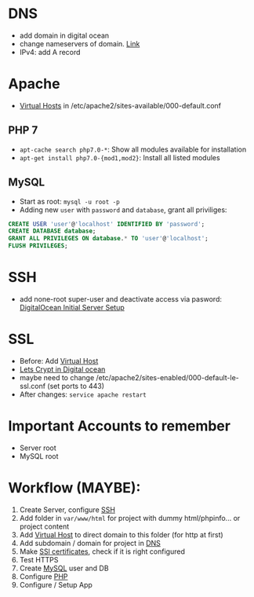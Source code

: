 # DNS
- add domain in digital ocean
- change nameservers of domain. [Link](https://www.digitalocean.com/community/tutorials/how-to-point-to-digitalocean-nameservers-from-common-domain-registrars)
- IPv4: add A record

# Apache
- [Virtual Hosts](https://httpd.apache.org/docs/2.4/vhosts/name-based.html) in /etc/apache2/sites-available/000-default.conf

## PHP 7
- `apt-cache search php7.0-*`: Show all modules available for installation 
- `apt-get install php7.0-{mod1,mod2}`: Install all listed modules

## MySQL
- Start as root: `mysql -u root -p`
- Adding new `user` with `password` and `database`, grant all priviliges:
```SQL
CREATE USER 'user'@'localhost' IDENTIFIED BY 'password';
CREATE DATABASE database;
GRANT ALL PRIVILEGES ON database.* TO 'user'@'localhost';  
FLUSH PRIVILEGES;
``` 

# SSH
- add none-root super-user and deactivate access via pasword: [DigitalOcean Initial Server Setup](https://www.digitalocean.com/community/tutorials/initial-server-setup-with-ubuntu-16-04)

# SSL 
- Before: Add [Virtual Host](#apache)
- [Lets Crypt in Digital ocean](https://www.digitalocean.com/community/tutorials/how-to-secure-apache-with-let-s-encrypt-on-ubuntu-16-04)
- maybe need to change /etc/apache2/sites-enabled/000-default-le-ssl.conf (set ports to 443)
- After changes: `service apache restart`

# Important Accounts to remember
- Server root
- MySQL root

# Workflow (MAYBE):
1. Create Server, configure [SSH](#ssh)
2. Add folder in `var/www/html` for project with dummy html/phpinfo... or  project content
3. Add [Virtual Host](#apache) to direct domain to this folder (for http at first)
4. Add subdomain / domain for project in [DNS](#dns)
5. Make [SSl certificates](#ssl), check if it is right configured
6. Test HTTPS
6. Create [MySQL](#mysql) user and DB
7. Configure [PHP](#php-7)
8. Configure / Setup App